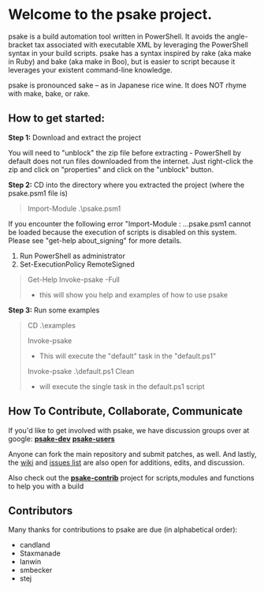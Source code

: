 ﻿Welcome to the psake project.
=============================

psake is a build automation tool written in PowerShell. It avoids the angle-bracket tax associated with executable XML by leveraging the PowerShell syntax in your build scripts. 
psake has a syntax inspired by rake (aka make in Ruby) and bake (aka make in Boo), but is easier to script because it leverages your existent command-line knowledge.

psake is pronounced sake – as in Japanese rice wine. It does NOT rhyme with make, bake, or rake.

## How to get started:

**Step 1:** Download and extract the project

You will need to "unblock" the zip file before extracting - PowerShell by default does not run files downloaded from the internet.
Just right-click the zip and click on "properties" and click on the "unblock" button.

**Step 2:** CD into the directory where you extracted the project (where the psake.psm1 file is)

> Import-Module .\psake.psm1

If you encounter the following error "Import-Module : ...psake.psm1 cannot be loaded because the execution of scripts is disabled on this system. Please see "get-help about_signing" for more details.

1. Run PowerShell as administrator
2. Set-ExecutionPolicy RemoteSigned

> Get-Help Invoke-psake -Full   
> - this will show you help and examples of how to use psake
	
**Step 3:** Run some examples

> CD .\examples
>
> Invoke-psake    					
> - This will execute the "default" task in the "default.ps1"
>
> Invoke-psake .\default.ps1 Clean  
> - will execute the single task in the default.ps1 script

## How To Contribute, Collaborate, Communicate

If you'd like to get involved with psake, we have discussion groups over at google: **[psake-dev](http://groups.google.com/group/psake-dev)** **[psake-users](http://groups.google.com/group/psake-users)**

Anyone can fork the main repository and submit patches, as well. And lastly, the [wiki](http://wiki.github.com/JamesKovacs/psake/) and [issues list](http://github.com/JamesKovacs/psake/issues) are also open for additions, edits, and discussion.

Also check out the **[psake-contrib](http://github.com/JamesKovacs/psake-contrib)** project for scripts,modules and functions to help you with a build

## Contributors

Many thanks for contributions to psake are due (in alphabetical order):

* candland
* Staxmanade
* lanwin
* smbecker
* stej